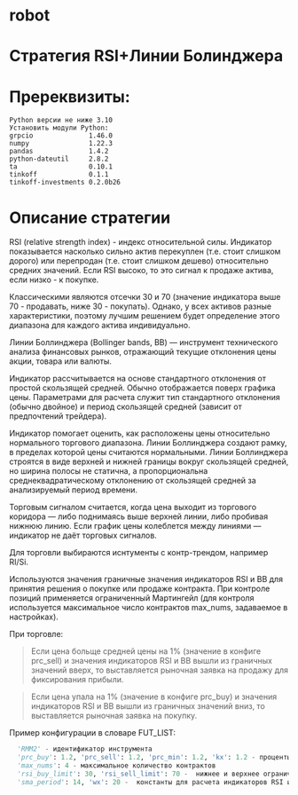 # robot

# Стратегия RSI+Линии Болинджера 

# Пререквизиты:
```
Python версии не ниже 3.10
Установить модули Python:
grpcio              1.46.0
numpy               1.22.3
pandas              1.4.2
python-dateutil     2.8.2
ta                  0.10.1
tinkoff             0.1.1
tinkoff-investments 0.2.0b26
```

# Описание стратегии
RSI (relative strength index) - индекс относительной силы. Индикатор показывается насколько сильно актив перекуплен (т.е. стоит слишком дорого) или перепродан (т.е. стоит слишком дешево) относительно средних значений. Если RSI высоко, то это сигнал к продаже актива, если низко - к покупке.

Классическими являются отсечки 30 и 70 (значение индикатора выше 70 - продавать, ниже 30 - покупать). Однако, у всех активов разные характеристики, поэтому лучшим решением будет определение этого диапазона для каждого актива индивидуально.

Линии Боллинджера (Bollinger bands, BB) — инструмент технического анализа финансовых рынков, отражающий текущие отклонения цены акции, товара или валюты.

Индикатор рассчитывается на основе стандартного отклонения от простой скользящей средней. Обычно отображается поверх графика цены. Параметрами для расчета служит тип стандартного отклонения (обычно двойное) и период скользящей средней (зависит от предпочтений трейдера).

Индикатор помогает оценить, как расположены цены относительно нормального торгового диапазона. Линии Боллинджера создают рамку, в пределах которой цены считаются нормальными. Линии Боллинджера строятся в виде верхней и нижней границы вокруг скользящей средней, но ширина полосы не статична, а пропорциональна среднеквадратическому отклонению от скользящей средней за анализируемый период времени.

Торговым сигналом считается, когда цена выходит из торгового коридора — либо поднимаясь выше верхней линии, либо пробивая нижнюю линию. Если график цены колеблется между линиями — индикатор не даёт торговых сигналов.

Для торговли выбираются иснтументы с контр-трендом, например RI/Si.

Используются значения граничные значения индикаторов RSI и BB для принятия решения о покупке или продаже контракта.
При контроле позиций применяется ограниченный Мартингейл (для контроля используется максимальное число контрактов max_nums, задаваемое в настройках).

При торговле:

> Если цена больще средней цены на 1% (значение в конфиге prc_sell) и значения индикаторов RSI и BB вышли из граничных значений вверх, то выставляется рыночная заявка на продажу для фиксирования прибыли.

> Если цена упала на 1% (значение в конфиге prc_buy) и значения индикаторов RSI и BB вышли из граничных значений вниз, то выставляется рыночная заявка на покупку.


Пример конфигурации в словаре FUT_LIST:
```python
  'RMM2' - идентификатор инструмента
  'prc_buy': 1.2, 'prc_sell': 1.2, 'prc_min': 1.2, 'kx': 1.2 - проценты отклонений на покупку и продажу, минимальный процент, коэффициент роста процентов
  'max_nums': 4 - максимальное количество контрактов
  'rsi_buy_limit': 30, 'rsi_sell_limit': 70 -  нижнее и верхнее ограничение для RSI
  'sma_period': 14, 'wx': 20 -  константы для расчета индикаторов RSI и BB
```
